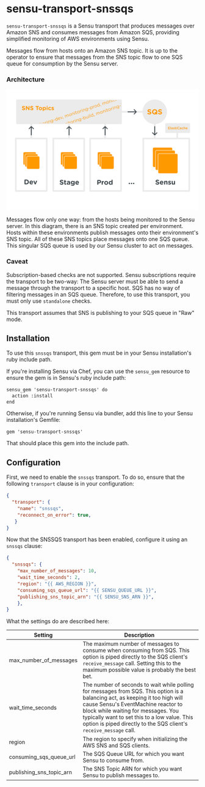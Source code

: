 # sensu-transport-snssqs

`sensu-transport-snssqs` is a Sensu transport that produces messages over Amazon SNS and consumes messages from Amazon SQS, providing simplified monitoring of AWS environments using Sensu.

Messages flow from hosts onto an Amazon SNS topic. It is up to the operator to ensure that messages from the SNS topic flow to one SQS queue for consumption by the Sensu server.

### Architecture

![architecture diag](arch.png)

Messages flow only one way: from the hosts being monitored to the Sensu server. In this diagram, there is an SNS topic created per environment. Hosts within these environments publish messages onto their environment's SNS topic. All of these SNS topics place messages onto one SQS queue. This singular SQS queue is used by our Sensu cluster to act on messages.

### Caveat

Subscription-based checks are not supported. Sensu subscriptions require the transport to be two-way: The Sensu server must be able to send a message through the transport to a specific host. SQS has no way of filtering messages in an SQS queue. Therefore, to use this transport, you must only use `standalone` checks.

This transport assumes that SNS is publishing to your SQS queue in "Raw" mode.

## Installation

To use this `snssqs` transport, this gem must be in your Sensu installation's ruby include path.

If you're installing Sensu via Chef, you can use the `sensu_gem` resource to ensure the gem is in Sensu's ruby include path:

```
sensu_gem 'sensu-transport-snssqs' do
  action :install
end
```

Otherwise, if you're running Sensu via bundler, add this line to your Sensu installation's Gemfile:

```
gem 'sensu-transport-snssqs'
```

That should place this gem into the include path.

## Configuration

First, we need to enable the `snssqs` transport. To do so, ensure that the following `transport` clause is in your configuration:

```json
{
  "transport": {
    "name": "snssqs",
    "reconnect_on_error": true,
   }
}
```
Now that the SNSSQS transport has been enabled, configure it using an `snssqs` clause:

```json
{
  "snssqs": {
    "max_number_of_messages": 10,
    "wait_time_seconds": 2,
    "region": "{{ AWS_REGION }}",
    "consuming_sqs_queue_url": "{{ SENSU_QUEUE_URL }}",
    "publishing_sns_topic_arn": "{{ SENSU_SNS_ARN }}",
    },
}
```

What the settings do are described here:

| Setting                  | Description                                                                                                                                                                                                                                                                                                                  |
|--------------------------|------------------------------------------------------------------------------------------------------------------------------------------------------------------------------------------------------------------------------------------------------------------------------------------------------------------------------|
| max_number_of_messages   | The maximum number of messages to consume when consuming from SQS. This option is piped directly to the SQS client's `receive_message` call. Setting this to the maximum possible value is probably the best bet.                                                                                                                                                                                 |
| wait_time_seconds        | The number of seconds to wait while polling for messages from SQS. This option is a balancing act, as keeping it too high will cause Sensu's EventMachine reactor to block while waiting for messages. You typically want to set this to a low value. This option is piped directly to the SQS client's `receive_message` call. |
| region                   | The region to specify when initializing the AWS SNS and SQS clients.                                                                                                                                                                                                                                                         |
| consuming_sqs_queue_url  | The SQS Queue URL for which you want Sensu to consume from.                                                                                                                                                                                                                                                                  |
| publishing_sns_topic_arn | The SNS Topic ARN for which you want Sensu to publish messages to.                                                                                                                                                                                                                                                           |
